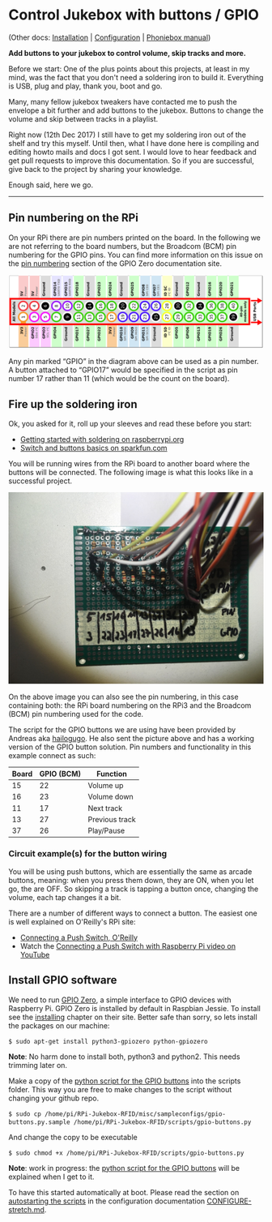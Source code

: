 
# Control Jukebox with buttons / GPIO

(Other docs: [Installation](INSTALL-stretch.md) |
[Configuration](CONFIGURE-stretch.md) |
[Phoniebox manual](MANUAL.md))

**Add buttons to your jukebox to control volume, skip tracks and more.**

Before we start:
One of the plus points about this projects, at least in my mind, 
was the fact that you don't need a soldering iron to build it.
Everything is USB, plug and play, thank you, boot and go.

Many, many fellow jukebox tweakers have contacted me to push
the envelope a bit further and add buttons to the jukebox.
Buttons to change the volume and skip between tracks in a playlist.

Right now (12th Dec 2017) I still have to get my soldering iron
out of the shelf and try this myself. Until then, what I have done here
is compiling and editing howto mails and docs I got sent.
I would love to hear feedback and get pull requests to improve 
this documentation. So if you are successful, give back to the project
by sharing your knowledge.

Enough said, here we go.

---

## Pin numbering on the RPi

On your RPi there are pin numbers printed on the board. In the following we are not referring to the board numbers, but the Broadcom (BCM) pin numbering for the GPIO pins. You can find more information on this issue on the [pin numbering](https://gpiozero.readthedocs.io/en/stable/recipes.html#pin-numbering) section of the GPIO Zero documentation site.

![Any pin marked “GPIO” in the diagram below can be used as a pin number. For example, if an LED was attached to “GPIO17” you would specify the pin number as 17 rather than 11.](img/GPIO-pin-numbering.png
 "Any pin marked “GPIO” in the diagram below can be used as a pin number. For example, if an LED was attached to “GPIO17” you would specify the pin number as 17 rather than 11.")

Any pin marked “GPIO” in the diagram above can be used as a pin number. A button attached to “GPIO17” would be specified in the script as pin number 17 rather than 11 (which would be the count on the board).

## Fire up the soldering iron

Ok, you asked for it, roll up your sleeves and read these before you start:

* [Getting started with soldering on raspberrypi.org](https://www.raspberrypi.org/blog/getting-started-soldering/)
* [Switch and buttons basics on sparkfun.com](https://learn.sparkfun.com/tutorials/switch-basics)

You will be running wires from the RPi board to another board where the buttons will be connected. The following image is what this looks like in a successful project.

![The extra board to connect the RPi with the buttons using resistors on the extra board.](img/buttons-board.jpg
 "The extra board to connect the RPi with the buttons using resistors on the extra board.")

On the above image you can also see the pin numbering, in this case containing both: the RPi board numbering on the RPi3 and the Broadcom (BCM) pin numbering used for the code.

The script for the GPIO buttons we are using have been provided by Andreas aka [hailogugo](https://github.com/hailogugo). He also sent the picture above and has a working version of the GPIO button solution. Pin numbers and functionality in this example connect as such:

| Board | GPIO (BCM) | Function |
| --- | --- | --- |
| 15 | 22 | Volume up |
| 16 | 23 | Volume down |
| 11 | 17 | Next track |
| 13 | 27 | Previous track |
| 37 | 26 | Play/Pause |

### Circuit example(s) for the button wiring

You will be using push buttons, which are essentially the same as arcade buttons, meaning: when you press them down, they are ON, when you let go, the are OFF. So skipping a track is tapping a button once, changing the volume, each tap changes it a bit.

There are a number of different ways to connect a button. The easiest one is well explained on O'Reilly's RPi site:

* [Connecting a Push Switch, O'Reilly](http://razzpisampler.oreilly.com/ch07.html)
* Watch the [Connecting a Push Switch with Raspberry Pi video on YouTube](https://youtu.be/3TDJ4FmtGgk)

## Install GPIO software

We need to run [GPIO Zero](https://gpiozero.readthedocs.io/en/stable/), a simple interface to GPIO devices with Raspberry Pi. GPIO Zero is installed by default in Raspbian Jessie. To install see the [installing](https://gpiozero.readthedocs.io/en/stable/installing.html) chapter on their site. Better safe than sorry, so lets install the packages on our machine:

~~~
$ sudo apt-get install python3-gpiozero python-gpiozero
~~~

**Note**: No harm done to install both, python3 and python2. This needs trimming later on.

Make a copy of the [python script for the GPIO buttons](../misc/sampleconfigs/gpio-buttons.py.sample) into the scripts folder. This way you are free to make changes to the script without changing your github repo.

~~~
$ sudo cp /home/pi/RPi-Jukebox-RFID/misc/sampleconfigs/gpio-buttons.py.sample /home/pi/RPi-Jukebox-RFID/scripts/gpio-buttons.py
~~~

And change the copy to be executable

~~~
$ sudo chmod +x /home/pi/RPi-Jukebox-RFID/scripts/gpio-buttons.py
~~~

**Note**: work in progress: the [python script for the GPIO buttons](../misc/sampleconfigs/gpio-buttons.py.sample) will be explained when I get to it.

To have this started automatically at boot. Please read the section on [autostarting the scripts](CONFIGURE-stretch.md#systemdautostart) in the configuration documentation [CONFIGURE-stretch.md](CONFIGURE-stretch.md#systemdautostart).

